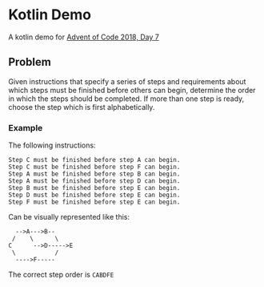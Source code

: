 # Kotlin Demo

A kotlin demo for [Advent of Code 2018, Day 7](https://adventofcode.com/2018/day/7)

## Problem

Given instructions that specify a series of steps and requirements about which steps must be finished before others can begin, 
determine the order in which the steps should be completed. If more than one step is ready, choose the step which is first alphabetically.

### Example

The following instructions:
```
Step C must be finished before step A can begin.
Step C must be finished before step F can begin.
Step A must be finished before step B can begin.
Step A must be finished before step D can begin.
Step B must be finished before step E can begin.
Step D must be finished before step E can begin.
Step F must be finished before step E can begin.
```

Can be visually represented like this: 
```
  -->A--->B--
 /    \      \
C      -->D----->E
 \           /
  ---->F-----
```

The correct step order is `CABDFE`